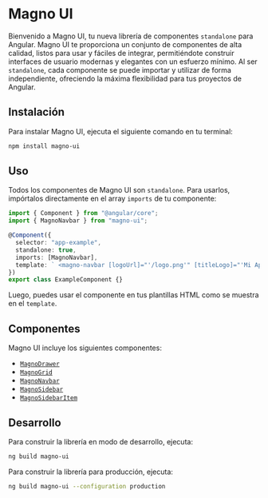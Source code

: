 # Magno UI

Bienvenido a Magno UI, tu nueva librería de componentes `standalone` para Angular. Magno UI te proporciona un conjunto de componentes de alta calidad, listos para usar y fáciles de integrar, permitiéndote construir interfaces de usuario modernas y elegantes con un esfuerzo mínimo. Al ser `standalone`, cada componente se puede importar y utilizar de forma independiente, ofreciendo la máxima flexibilidad para tus proyectos de Angular.

## Instalación

Para instalar Magno UI, ejecuta el siguiente comando en tu terminal:

```bash
npm install magno-ui
```

## Uso

Todos los componentes de Magno UI son `standalone`. Para usarlos, impórtalos directamente en el array `imports` de tu componente:

```typescript
import { Component } from "@angular/core";
import { MagnoNavbar } from "magno-ui";

@Component({
  selector: "app-example",
  standalone: true,
  imports: [MagnoNavbar],
  template: ` <magno-navbar [logoUrl]="'/logo.png'" [titleLogo]="'Mi App'" [subTitleLogo]="'Una aplicación increíble'"></magno-navbar> `,
})
export class ExampleComponent {}
```

Luego, puedes usar el componente en tus plantillas HTML como se muestra en el `template`.

## Componentes

Magno UI incluye los siguientes componentes:

- [`MagnoDrawer`](./src/lib/components/magno-drawer/README.md)
- [`MagnoGrid`](./src/lib/components/magno-grid/README.md)
- [`MagnoNavbar`](./src/lib/components/magno-navbar/README.md)
- [`MagnoSidebar`](./src/lib/components/magno-sidebar/README.md)
- [`MagnoSidebarItem`](./src/lib/components/magno-sidebar-item/README.md)
<!-- - [`MagnoSofphone`](./src/lib/components/magno-sofphone/README.md)
- [`MagnoLayoutContainer`](./src/lib/layouts/magno-layout-container/README.md) -->

## Desarrollo

Para construir la librería en modo de desarrollo, ejecuta:

```bash
ng build magno-ui
```

Para construir la librería para producción, ejecuta:

```bash
ng build magno-ui --configuration production
```
